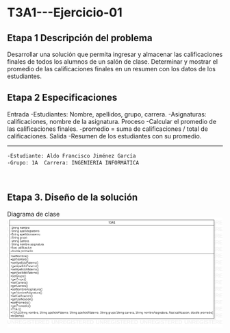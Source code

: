 # T3A1---Ejercicio-01
## Etapa 1 Descripción del problema

Desarrollar una solución que permita ingresar y almacenar las calificaciones finales de todos los alumnos de un salón de clase. Determinar y mostrar el promedio de las calificaciones finales en un resumen con los datos de los estudiantes.

## Etapa 2 Especificaciones
Entrada
  -Estudiantes: Nombre, apellidos, grupo, carrera.
  -Asignaturas: calificaciones, nombre de la asignatura.
Proceso
  -Calcular el promedio de las calificaciones finales.
  -promedio = suma de calificaciones / total de calificaciones.
Salida
  -Resumen de los estudiantes con su promedio.
  
  ----------------------------------------------------------------------------------------------------------------------------------------------------------
  
  ~~~
  -Estudiante: Aldo Francisco Jiménez García
  -Grupo: 1A  Carrera: INGENIERIA INFORMÁTICA
  
      
  ~~~
  
  ## Etapa 3. Diseño de la solución
  Diagrama de clase 
![](https://github.com/AldoFrank/T3A1---Ejercicio-01/blob/main/T3A1.png)
